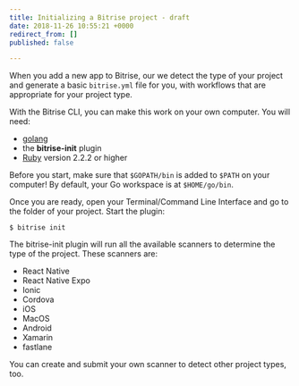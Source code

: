 ```yaml
---
title: Initializing a Bitrise project - draft
date: 2018-11-26 10:55:21 +0000
redirect_from: []
published: false

---
```

When you add a new app to Bitrise, our we detect the type of your project and generate a basic `bitrise.yml` file for you, with workflows that are appropriate for your project type.

With the Bitrise CLI, you can make this work on your own computer. You will need:

* [golang](https://github.com/golang/go)
* the **bitrise-init** plugin
* [Ruby](https://www.ruby-lang.org/en/) version 2.2.2 or higher

Before you start, make sure that `$GOPATH/bin` is added to `$PATH` on your computer! By default, your Go workspace is at `$HOME/go/bin`.

Once you are ready, open your Terminal/Command Line Interface and go to the folder of your project. Start the plugin:

    $ bitrise init

The bitrise-init plugin will run all the available scanners to determine the type of the project. These scanners are:

* React Native
* React Native Expo
* Ionic
* Cordova
* iOS
* MacOS
* Android
* Xamarin
* fastlane

You can create and submit your own scanner to detect other project types, too. 